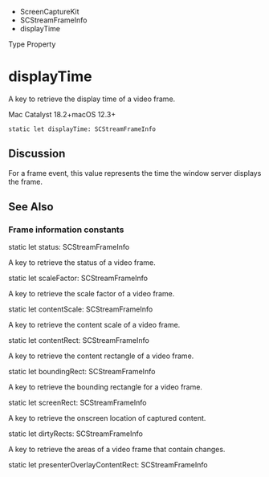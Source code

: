 

- ScreenCaptureKit
- SCStreamFrameInfo
-  displayTime 

Type Property

# displayTime

A key to retrieve the display time of a video frame.

Mac Catalyst 18.2+macOS 12.3+

``` source
static let displayTime: SCStreamFrameInfo
```

## Discussion

For a frame event, this value represents the time the window server displays the frame.

## See Also

### Frame information constants

static let status: SCStreamFrameInfo

A key to retrieve the status of a video frame.

static let scaleFactor: SCStreamFrameInfo

A key to retrieve the scale factor of a video frame.

static let contentScale: SCStreamFrameInfo

A key to retrieve the content scale of a video frame.

static let contentRect: SCStreamFrameInfo

A key to retrieve the content rectangle of a video frame.

static let boundingRect: SCStreamFrameInfo

A key to retrieve the bounding rectangle for a video frame.

static let screenRect: SCStreamFrameInfo

A key to retrieve the onscreen location of captured content.

static let dirtyRects: SCStreamFrameInfo

A key to retrieve the areas of a video frame that contain changes.

static let presenterOverlayContentRect: SCStreamFrameInfo

